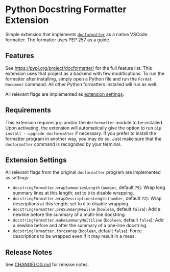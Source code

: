 # Python Docstring Formatter Extension

Simple extension that implements [`docformatter`](https://pypi.org/project/docformatter/)
as a native VSCode formatter. The formatter uses PEP 257 as a guide.

## Features

See https://pypi.org/project/docformatter/ for the full feature list. This extension
uses that project as a backend with few modifications. To run the formatter after 
installing, simply open a Python file and run the `Format Document` command. All
other Python formatters installed will run as well.

All relevant flags are implemented as [extension settings](#extension-settings).

## Requirements

This extension requires `pip` and/or the `docformatter` module to be installed.
Upon activating, the extension will automatically give the option to run
`pip install --upgrade docformatter` if necessary. If you prefer to install the
formatter program in another way, you may do so. Just make sure that the
`docformatter` command is recognized by your terminal.

## Extension Settings

All relevant flags from the original `docformatter` program are implemented as
settings:

* `docstringFormatter.wrapSummariesLength` (`number`, default `79`): Wrap long 
    summary lines at this length; set to `0` to disable wrapping.
* `docstringFormatter.wrapDescriptionsLength` (`number`, default `72`): Wrap 
    descriptions at this length; set to `0` to disable wrapping.
* `docstringFormatter.preSummaryNewline` (`boolean`, default `false`): Add a 
    newline before the summary of a multi-line docstring.
* `docstringFormatter.makeSummaryMultiline` (`boolean`, default `false`): Add a 
    newline before and after the summary of a one-line docstring.
* `docstringFormatter.forceWrap` (`boolean`, default `false`): Force 
    descriptions to be wrapped even if it may result in a mess.

## Release Notes

See [CHANGELOG.md](CHANGELOG.md) for release notes.

